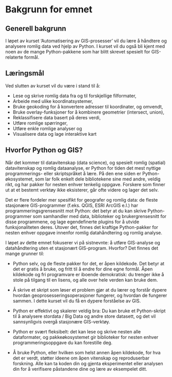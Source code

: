 # Bakgrunn for emnet

## Generell bakgrunn

I løpet av kurset ‘Automatisering av GIS-prosesser’ vil du lære å håndtere og analysere romlig data ved hjelp av Python. I kurset vil du også bli kjent med noen av de mange Python-pakkene som har blitt skrevet spesielt for GIS-relaterte formål. 

## Læringsmål

Ved slutten av kurset vil du være i stand til å:

* Lese og skrive romlig data fra og til forskjellige filformater,
* Arbeide med ulike koordinatsystemer,
* Bruke geokoding for å konvertere adresser til koordinater, og omvendt,
* Bruke overlay-funksjoner for å kombinere geometrier (intersect, union),
* Reklassifisere data basert på deres verdi,
* Utføre romlige spørringer,
* Utføre enkle romlige analyser og
* Visualisere data og lage interaktive kart

## Hvorfor Python og GIS?

Når det kommer til datavitenskap (data science), og spesielt romlig (spatial) datavitenskap og romlig dataanalyse, er Python for tiden det mest nyttige programmerings- eller skriptspråket å lære. På den ene siden er Python-økosystemet, som lar folk enkelt dele bibliotekene sine med andre, veldig rikt, og har pakker for nesten enhver tenkelig oppgave. Forskere som finner ut at et bestemt verktøy ikke eksisterer, går ofte videre og lager det selv. 

Det er flere fordeler mer spesifikt for geografer og romlig data: de fleste stasjonære GIS-programmer (f.eks. QGIS, ESRI ArcGIS e.l.) har programmeringsgrensesnitt mot Python: det betyr at du kan skrive Python-programmer som samhandler med data, biblioteker og brukergrensesnitt for disse programmene, og lage egendefinerte plugins for å utvide funksjonaliteten deres. Utover det, finnes det kraftige Python-pakker for nesten enhver oppgave innenfor romlig datahåndtering og romlig analyse.

I løpet av dette emnet fokuserer vi på sistnevnte: å utføre GIS-analyse og datahåndtering uten et stasjonært GIS-program. Hvorfor? Det finnes det mange grunner til:

* Python selv, og de fleste pakker for det, er åpen kildekode. Det betyr at det er gratis å bruke, og fritt til å endre for dine egne formål. Åpen kildekode og fri programvare er iboende demokratisk: du trenger ikke å stole på tilgang til en lisens, og alle over hele verden kan bruke dem.

* Å skrive et skript som løser et problem gjør at du lærer og forstår dypere hvordan geoprosesseringsoperasjoner fungerer, og hvordan de fungerer sammen. I dette kurset vil du få en dypere forståelse av GIS.

* Python er effektivt og skalerer veldig bra: Du kan bruke et Python-skript til å analysere stordata / Big Data og andre store datasett, og det vil sannsynligvis overgå stasjonære GIS-verktøy.

* Python er svært fleksibelt: det kan lese og skrive nesten alle dataformater, og pakkeøkosystemet gir biblioteker for nesten enhver programmeringsoppgave du kan forestille deg.

* Å bruke Python, eller hvilken som helst annen åpen kildekode, for hva det er verdt, støtter ideene om åpen vitenskap og reproduserbar forskning. Alle kan ta koden din og gjenta eksperimentet eller analysen din for å verifisere påstandene dine og lære av eksempelet ditt.